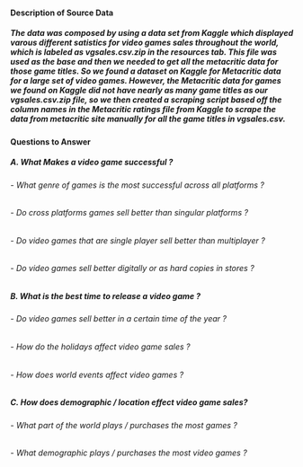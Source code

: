 #### Description of Source Data

##### The data was composed by using a data set from Kaggle which displayed varous different satistics for video games sales throughout the world, which is labeled as vgsales.csv.zip in the resources tab. This file was used as the base and then we needed to get all the metacritic data for those game titles. So we found a dataset on Kaggle for Metacritic data for a large set of video games. However, the Metacritic data for games we found on Kaggle did not have nearly as many game titles as our vgsales.csv.zip file, so we then created a scraping script based off the column names in the Metacritic ratings file from Kaggle to scrape the data from metacritic site manually for all the game titles in vgsales.csv.


#### Questions to Answer

##### A. What Makes a video game successful ?

###### - What genre of games is the most successful across all platforms ?
###### - Do cross platforms games sell better than singular platforms ?
###### - Do video games that are single player sell better than multiplayer ?
###### - Do video games sell better digitally or as hard copies in stores ?

##### B. What is the best time to release a video game ? 

###### - Do video games sell better in a certain time of the year ?
###### - How do the holidays affect video game sales ?
###### - How does world events affect video games ? 

##### C. How does demographic / location effect video game sales?

###### - What part of the world plays / purchases the most games ?
###### - What demographic plays / purchases the most video games ?

